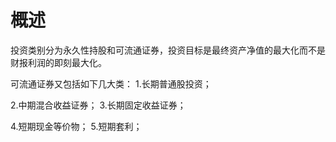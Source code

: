 # 概述
投资类别分为永久性持股和可流通证券，投资目标是最终资产净值的最大化而不是财报利润的即刻最大化。

可流通证券又包括如下几大类：
1.长期普通股投资；

2.中期混合收益证券；
3.长期固定收益证券；

4.短期现金等价物；
5.短期套利；